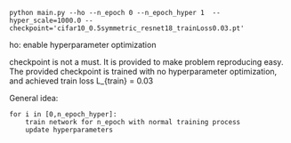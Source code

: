 ```
python main.py --ho --n_epoch 0 --n_epoch_hyper 1  --hyper_scale=1000.0 --checkpoint='cifar10_0.5symmetric_resnet18_trainLoss0.03.pt'
```

ho: enable hyperparameter optimization

checkpoint is not a must. It is provided to make problem reproducing easy. The provided checkpoint is trained with no hyperparameter optimization, and achieved train loss L_{train} = 0.03

General idea:
```
for i in [0,n_epoch_hyper]:
    train network for n_epoch with normal training process
    update hyperparameters
```

